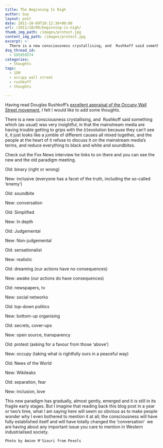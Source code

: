 ```yaml
---
title: The Beginning Is Nigh
author: Guy
layout: post
date: 2011-10-09T18:12:38+00:00
url: /2011/10/09/beginning-is-nigh/
thumb_img_path: /images/protest.jpg
content_img_path: /images/protest.jpg
excerpt: >-
  There is a new consciousness crystallising, and  Rushkoff said something which (as usual) was very insightful, in that the mainstream media are having trouble getting to grips with the (r)evolution because they can't see it, it just looks like a jumble of different causes all mixed together, and the people at the heart of it refuse to discuss it on the mainstream media's terms, and reduce everything to black and white and soundbites.
dsq_thread_id:
  - 595959574
categories:
  - thoughts
tags:
  - 15M
  - occupy wall street
  - rushkoff
  - thoughts

---
```

Having read Douglas Rushkoff&#8217;s <a href="https://web.archive.org/web/20150323160413/http://www.rushkoff.com/blog/2011/10/5/think-occupy-wall-st-is-a-phase-you-dont-get-it.html" target="_blank" rel="noopener noreferrer">excellent appraisal of the Occupy Wall Street movement</a>, I felt I would like to add some thoughts.

There is a new consciousness crystallising, and  Rushkoff said something which (as usual) was very insightful, in that the mainstream media are having trouble getting to grips with the (r)evolution because they can&#8217;t see it, it just looks like a jumble of different causes all mixed together, and the people at the heart of it refuse to discuss it on the mainstream media&#8217;s terms, and reduce everything to black and white and soundbites.

Check out the Fox News interview he links to on there and you can see the new and the old paradigm meeting.

Old: binary (right or wrong)

New: inclusive (everyone has a facet of the truth, including the so-called &#8216;enemy&#8217;)

Old: soundbite

New: conversation

Old: Simplified

New: In depth

Old: Judgemental

New: Non-judgemental

Old: sensationalist

New: realistic

Old: dreaming (our actions have no consequences)

New: awake (our actions do have consequences)

Old: newspapers, tv

New: social networks

Old: top-down politics

New: bottom-up organising

Old: secrets, cover-ups

New: open source, transparency

Old: protest (asking for a favour from those &#8216;above&#8217;)

New: occupy (taking what is rightfully ours in a peaceful way)

Old: News of the World

New: Wikileaks

Old: separation, fear

New: inclusion, love

This new paradigm has gradually, almost gently, emerged and it is still in its fragile early stages. But I imagine that reading back this blog post in a year or two&#8217;s time, what I am saying here will seem so obvious as to make people wonder why I even bothered to mention it at all; the consciousness will have fully established itself and will have totally changed the &#8216;conversation&#8217;  we are having about any important issue you care to mention in Western industrialised society.


`Photo by Amine M'Siouri from Pexels`
